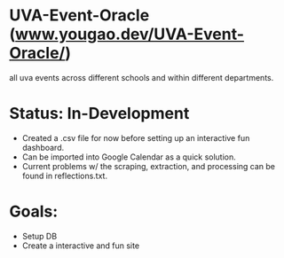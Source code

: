 # UVA-Event-Oracle (www.yougao.dev/UVA-Event-Oracle/)
all uva events across different schools and within different departments.

# Status: In-Development
* Created a .csv file for now before setting up an interactive fun dashboard.
* Can be imported into Google Calendar as a quick solution.
* Current problems w/ the scraping, extraction, and processing can be found in reflections.txt.

# Goals:
* Setup DB
* Create a interactive and fun site

